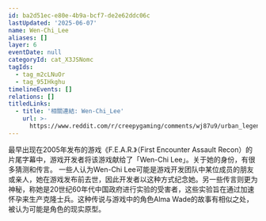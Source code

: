 ```yaml
---
id: ba2d51ec-e80e-4b9a-bcf7-de2e62ddc06c
lastUpdated: '2025-06-07'
name: Wen-Chi_Lee
aliases: []
layer: 6
eventDate: null
categoryId: cat_X3JSNomc
tagIds:
  - tag_m2cLNuOr
  - tag_95IHkghu
timelineEvents: []
relations: []
titledLinks:
  - title: '相關連結: Wen-Chi_Lee'
    url: >-
      https://www.reddit.com/r/creepygaming/comments/wj87u9/urban_legend_of_wenchi_lee_mentioned_in_fear_2005/
---
```

最早出现在2005年发布的游戏《F.E.A.R.》（First Encounter Assault Recon）的片尾字幕中，游戏开发者将该游戏献给了「Wen-Chi Lee」。关于她的身份，有很多猜测和传言。 一些人认为Wen-Chi Lee可能是游戏开发团队中某位成员的朋友或亲人，她在游戏发布前去世，因此开发者以这种方式纪念她。另一些传言则更为神秘，称她是20世纪60年代中国政府进行实验的受害者，这些实验旨在通过加速怀孕来生产克隆士兵。这种传说与游戏中的角色Alma Wade的故事有相似之处，被认为可能是角色的现实原型。
